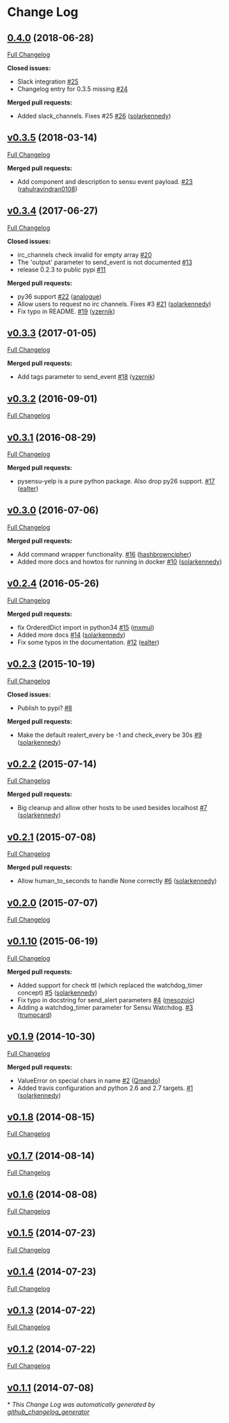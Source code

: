 # Change Log

## [0.4.0](https://github.com/Yelp/pysensu-yelp/tree/0.4.0) (2018-06-28)
[Full Changelog](https://github.com/Yelp/pysensu-yelp/compare/v0.3.5...0.4.0)

**Closed issues:**

- Slack integration [\#25](https://github.com/Yelp/pysensu-yelp/issues/25)
- Changelog entry for 0.3.5 missing [\#24](https://github.com/Yelp/pysensu-yelp/issues/24)

**Merged pull requests:**

- Added slack\_channels. Fixes \#25 [\#26](https://github.com/Yelp/pysensu-yelp/pull/26) ([solarkennedy](https://github.com/solarkennedy))

## [v0.3.5](https://github.com/Yelp/pysensu-yelp/tree/v0.3.5) (2018-03-14)
[Full Changelog](https://github.com/Yelp/pysensu-yelp/compare/v0.3.4...v0.3.5)

**Merged pull requests:**

- Add component and description to sensu event payload. [\#23](https://github.com/Yelp/pysensu-yelp/pull/23) ([rahulravindran0108](https://github.com/rahulravindran0108))

## [v0.3.4](https://github.com/Yelp/pysensu-yelp/tree/v0.3.4) (2017-06-27)
[Full Changelog](https://github.com/Yelp/pysensu-yelp/compare/v0.3.3...v0.3.4)

**Closed issues:**

- irc\_channels check invalid for empty array [\#20](https://github.com/Yelp/pysensu-yelp/issues/20)
- The 'output' parameter to send\_event is not documented [\#13](https://github.com/Yelp/pysensu-yelp/issues/13)
- release 0.2.3 to public pypi [\#11](https://github.com/Yelp/pysensu-yelp/issues/11)

**Merged pull requests:**

- py36 support [\#22](https://github.com/Yelp/pysensu-yelp/pull/22) ([analogue](https://github.com/analogue))
- Allow users to request no irc channels. Fixes \#3 [\#21](https://github.com/Yelp/pysensu-yelp/pull/21) ([solarkennedy](https://github.com/solarkennedy))
- Fix typo in README. [\#19](https://github.com/Yelp/pysensu-yelp/pull/19) ([yzernik](https://github.com/yzernik))

## [v0.3.3](https://github.com/Yelp/pysensu-yelp/tree/v0.3.3) (2017-01-05)
[Full Changelog](https://github.com/Yelp/pysensu-yelp/compare/v0.3.2...v0.3.3)

**Merged pull requests:**

- Add tags parameter to send\_event [\#18](https://github.com/Yelp/pysensu-yelp/pull/18) ([yzernik](https://github.com/yzernik))

## [v0.3.2](https://github.com/Yelp/pysensu-yelp/tree/v0.3.2) (2016-09-01)
[Full Changelog](https://github.com/Yelp/pysensu-yelp/compare/v0.3.1...v0.3.2)

## [v0.3.1](https://github.com/Yelp/pysensu-yelp/tree/v0.3.1) (2016-08-29)
[Full Changelog](https://github.com/Yelp/pysensu-yelp/compare/v0.3.0...v0.3.1)

**Merged pull requests:**

- pysensu-yelp is a pure python package. Also drop py26 support. [\#17](https://github.com/Yelp/pysensu-yelp/pull/17) ([ealter](https://github.com/ealter))

## [v0.3.0](https://github.com/Yelp/pysensu-yelp/tree/v0.3.0) (2016-07-06)
[Full Changelog](https://github.com/Yelp/pysensu-yelp/compare/v0.2.4...v0.3.0)

**Merged pull requests:**

- Add command wrapper functionality. [\#16](https://github.com/Yelp/pysensu-yelp/pull/16) ([hashbrowncipher](https://github.com/hashbrowncipher))
- Added more docs and howtos for running in docker [\#10](https://github.com/Yelp/pysensu-yelp/pull/10) ([solarkennedy](https://github.com/solarkennedy))

## [v0.2.4](https://github.com/Yelp/pysensu-yelp/tree/v0.2.4) (2016-05-26)
[Full Changelog](https://github.com/Yelp/pysensu-yelp/compare/v0.2.3...v0.2.4)

**Merged pull requests:**

- fix OrderedDict import in python34 [\#15](https://github.com/Yelp/pysensu-yelp/pull/15) ([mxmul](https://github.com/mxmul))
- Added more docs [\#14](https://github.com/Yelp/pysensu-yelp/pull/14) ([solarkennedy](https://github.com/solarkennedy))
- Fix some typos in the documentation. [\#12](https://github.com/Yelp/pysensu-yelp/pull/12) ([ealter](https://github.com/ealter))

## [v0.2.3](https://github.com/Yelp/pysensu-yelp/tree/v0.2.3) (2015-10-19)
[Full Changelog](https://github.com/Yelp/pysensu-yelp/compare/v0.2.2...v0.2.3)

**Closed issues:**

- Publish to pypi? [\#8](https://github.com/Yelp/pysensu-yelp/issues/8)

**Merged pull requests:**

- Make the default realert\_every be -1 and check\_every be 30s [\#9](https://github.com/Yelp/pysensu-yelp/pull/9) ([solarkennedy](https://github.com/solarkennedy))

## [v0.2.2](https://github.com/Yelp/pysensu-yelp/tree/v0.2.2) (2015-07-14)
[Full Changelog](https://github.com/Yelp/pysensu-yelp/compare/v0.2.1...v0.2.2)

**Merged pull requests:**

- Big cleanup and allow other hosts to be used besides localhost [\#7](https://github.com/Yelp/pysensu-yelp/pull/7) ([solarkennedy](https://github.com/solarkennedy))

## [v0.2.1](https://github.com/Yelp/pysensu-yelp/tree/v0.2.1) (2015-07-08)
[Full Changelog](https://github.com/Yelp/pysensu-yelp/compare/v0.2.0...v0.2.1)

**Merged pull requests:**

- Allow human\_to\_seconds to handle None correctly [\#6](https://github.com/Yelp/pysensu-yelp/pull/6) ([solarkennedy](https://github.com/solarkennedy))

## [v0.2.0](https://github.com/Yelp/pysensu-yelp/tree/v0.2.0) (2015-07-07)
[Full Changelog](https://github.com/Yelp/pysensu-yelp/compare/v0.1.10...v0.2.0)

## [v0.1.10](https://github.com/Yelp/pysensu-yelp/tree/v0.1.10) (2015-06-19)
[Full Changelog](https://github.com/Yelp/pysensu-yelp/compare/v0.1.9...v0.1.10)

**Merged pull requests:**

- Added support for check ttl \(which replaced the watchdog\_timer concept\) [\#5](https://github.com/Yelp/pysensu-yelp/pull/5) ([solarkennedy](https://github.com/solarkennedy))
- Fix typo in docstring for send\_alert parameters [\#4](https://github.com/Yelp/pysensu-yelp/pull/4) ([mesozoic](https://github.com/mesozoic))
- Adding a watchdog\_timer parameter for Sensu Watchdog. [\#3](https://github.com/Yelp/pysensu-yelp/pull/3) ([trumpcard](https://github.com/trumpcard))

## [v0.1.9](https://github.com/Yelp/pysensu-yelp/tree/v0.1.9) (2014-10-30)
[Full Changelog](https://github.com/Yelp/pysensu-yelp/compare/v0.1.8...v0.1.9)

**Merged pull requests:**

- ValueError on special chars in name [\#2](https://github.com/Yelp/pysensu-yelp/pull/2) ([Qmando](https://github.com/Qmando))
- Added travis configuration and python 2.6 and 2.7 targets. [\#1](https://github.com/Yelp/pysensu-yelp/pull/1) ([solarkennedy](https://github.com/solarkennedy))

## [v0.1.8](https://github.com/Yelp/pysensu-yelp/tree/v0.1.8) (2014-08-15)
[Full Changelog](https://github.com/Yelp/pysensu-yelp/compare/v0.1.7...v0.1.8)

## [v0.1.7](https://github.com/Yelp/pysensu-yelp/tree/v0.1.7) (2014-08-14)
[Full Changelog](https://github.com/Yelp/pysensu-yelp/compare/v0.1.6...v0.1.7)

## [v0.1.6](https://github.com/Yelp/pysensu-yelp/tree/v0.1.6) (2014-08-08)
[Full Changelog](https://github.com/Yelp/pysensu-yelp/compare/v0.1.5...v0.1.6)

## [v0.1.5](https://github.com/Yelp/pysensu-yelp/tree/v0.1.5) (2014-07-23)
[Full Changelog](https://github.com/Yelp/pysensu-yelp/compare/v0.1.4...v0.1.5)

## [v0.1.4](https://github.com/Yelp/pysensu-yelp/tree/v0.1.4) (2014-07-23)
[Full Changelog](https://github.com/Yelp/pysensu-yelp/compare/v0.1.3...v0.1.4)

## [v0.1.3](https://github.com/Yelp/pysensu-yelp/tree/v0.1.3) (2014-07-22)
[Full Changelog](https://github.com/Yelp/pysensu-yelp/compare/v0.1.2...v0.1.3)

## [v0.1.2](https://github.com/Yelp/pysensu-yelp/tree/v0.1.2) (2014-07-22)
[Full Changelog](https://github.com/Yelp/pysensu-yelp/compare/v0.1.1...v0.1.2)

## [v0.1.1](https://github.com/Yelp/pysensu-yelp/tree/v0.1.1) (2014-07-08)


\* *This Change Log was automatically generated by [github_changelog_generator](https://github.com/skywinder/Github-Changelog-Generator)*